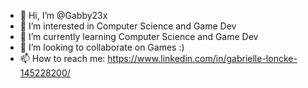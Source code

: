 - 👋 Hi, I’m @Gabby23x
- 👀 I’m interested in Computer Science and Game Dev
- 🌱 I’m currently learning Computer Science and Game Dev
- 💞️ I’m looking to collaborate on Games :)
- 📫 How to reach me: https://www.linkedin.com/in/gabrielle-loncke-145228200/

<!---
Gabby23x/Gabby23x is a ✨ special ✨ repository because its `README.md` (this file) appears on your GitHub profile.
You can click the Preview link to take a look at your changes.
--->

